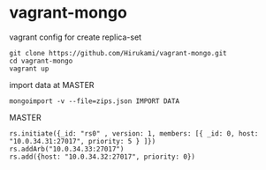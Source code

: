 # vagrant-mongo
vagrant config for create replica-set
```
git clone https://github.com/Hirukami/vagrant-mongo.git
cd vagrant-mongo
vagrant up
```

import data at MASTER
```
mongoimport -v --file=zips.json IMPORT DATA
```

MASTER
```
rs.initiate({_id: "rs0" , version: 1, members: [{ _id: 0, host: "10.0.34.31:27017", priority: 5 } ]})  
rs.addArb("10.0.34.33:27017")  
rs.add({host: "10.0.34.32:27017", priority: 0})  
```
